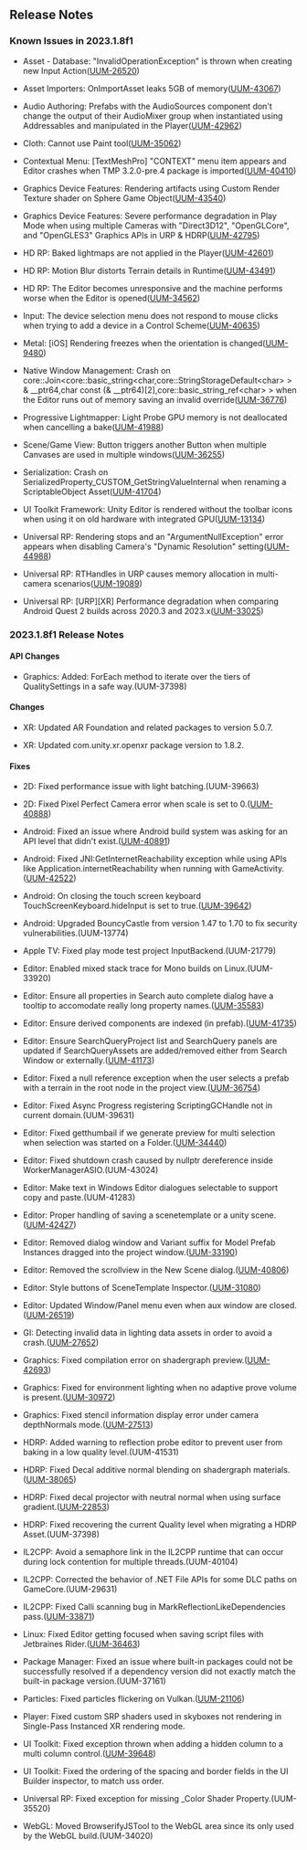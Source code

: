 ## Release Notes

### Known Issues in 2023.1.8f1

-   Asset - Database: \"InvalidOperationException\" is thrown when creating new Input Action([UUM-26520](https://issuetracker.unity3d.com/issues/invalidoperationexception-is-thrown-when-creating-new-input-action))

-   Asset Importers: OnImportAsset leaks 5GB of memory([UUM-43067](https://issuetracker.unity3d.com/issues/onimportasset-leaks-5gb-of-memory))

-   Audio Authoring: Prefabs with the AudioSources component don\'t change the output of their AudioMixer group when instantiated using Addressables and manipulated in the Player([UUM-42962](https://issuetracker.unity3d.com/issues/prefabs-with-the-audiosources-component-dont-change-the-output-of-their-audiomixer-group-when-instantiated-using-addressables-and-manipulated-in-the-player))

-   Cloth: Cannot use Paint tool([UUM-35062](https://issuetracker.unity3d.com/issues/cloth-cannot-use-paint-tool))

-   Contextual Menu: \[TextMeshPro\] \"CONTEXT\" menu item appears and Editor crashes when TMP 3.2.0-pre.4 package is imported([UUM-40410](https://issuetracker.unity3d.com/issues/textmeshpro-context-menu-item-appears-and-editor-crashes-when-tmp-3-dot-2-0-pre-dot-4-package-is-imported))

-   Graphics Device Features: Rendering artifacts using Custom Render Texture shader on Sphere Game Object([UUM-43540](https://issuetracker.unity3d.com/issues/rendering-artifacts-using-custom-render-texture-shader-on-sphere-game-object-on-macos-metal-api))

-   Graphics Device Features: Severe performance degradation in Play Mode when using multiple Cameras with \"Direct3D12\", \"OpenGLCore\", and \"OpenGLES3\" Graphics APIs in URP & HDRP([UUM-42795](https://issuetracker.unity3d.com/issues/severe-performance-degradation-in-play-mode-when-using-multiple-cameras-with-direct3d12-openglcore-and-opengles3-graphics-apis-in-urp-and-hdrp))

-   HD RP: Baked lightmaps are not applied in the Player([UUM-42601](https://issuetracker.unity3d.com/issues/baked-lightmaps-are-not-applied-in-the-player))

-   HD RP: Motion Blur distorts Terrain details in Runtime([UUM-43491](https://issuetracker.unity3d.com/issues/motion-blur-distorts-terrain-details-in-runtime))

-   HD RP: The Editor becomes unresponsive and the machine performs worse when the Editor is opened([UUM-34562](https://issuetracker.unity3d.com/issues/the-editor-becomes-unresponsive-and-the-machine-performs-worse-when-the-editor-is-opened))

-   Input: The device selection menu does not respond to mouse clicks when trying to add a device in a Control Scheme([UUM-40635](https://issuetracker.unity3d.com/issues/the-device-selection-menu-does-not-respond-to-mouse-clicks-when-trying-to-add-a-device-in-a-control-scheme))

-   Metal: \[iOS\] Rendering freezes when the orientation is changed([UUM-9480](https://issuetracker.unity3d.com/issues/ios-rendering-freezes-when-the-orientation-is-changed))

-   Native Window Management: Crash on core::Join\<core::basic_string\<char,core::StringStorageDefault\<char\> \> & \_\_ptr64,char const (& \_\_ptr64)\[2\],core::basic_string_ref\<char\> \> when the Editor runs out of memory saving an invalid override([UUM-36776](https://issuetracker.unity3d.com/issues/crash-on-core-join-core-basic-string-char-core-stringstoragedefault-and-ptr64-char-const-and-ptr64-2-core-basic-string-ref-when-the-editor-runs-out-of-memory-saving-an-invalid-override))

-   Progressive Lightmapper: Light Probe GPU memory is not deallocated when cancelling a bake([UUM-41988](https://issuetracker.unity3d.com/issues/light-probe-gpu-memory-is-not-deallocated-when-cancelling-a-bake))

-   Scene/Game View: Button triggers another Button when multiple Canvases are used in multiple windows([UUM-36255](https://issuetracker.unity3d.com/issues/button-triggers-another-button-when-multiple-canvases-are-used-in-multiple-windows))

-   Serialization: Crash on SerializedProperty_CUSTOM_GetStringValueInternal when renaming a ScriptableObject Asset([UUM-41704](https://issuetracker.unity3d.com/issues/crash-on-serializedproperty-custom-getstringvalueinternal-when-renaming-a-scriptableobject-asset))

-   UI Toolkit Framework: Unity Editor is rendered without the toolbar icons when using it on old hardware with integrated GPU([UUM-13134](https://issuetracker.unity3d.com/issues/unity-editor-is-rendered-without-the-toolbar-icons-when-using-it-on-old-hardware-with-integrated-gpu))

-   Universal RP: Rendering stops and an "ArgumentNullException" error appears when disabling Camera's "Dynamic Resolution" setting([UUM-44988](https://issuetracker.unity3d.com/issues/rendering-stops-and-an-argumentnullexception-error-appears-when-disabling-cameras-dynamic-resolution-setting))

-   Universal RP: RTHandles in URP causes memory allocation in multi-camera scenarios([UUM-19089](https://issuetracker.unity3d.com/issues/urp-memory-leak-when-in-play-mode))

-   Universal RP: \[URP\]\[XR\] Performance degradation when comparing Android Quest 2 builds across 2020.3 and 2023.x([UUM-33025](https://issuetracker.unity3d.com/issues/urp-xr-performance-degradation-when-comparing-android-quest-2-builds-across-2020-dot-3-and-2023-dot-x))

### 2023.1.8f1 Release Notes

#### API Changes

-   Graphics: Added: ForEach method to iterate over the tiers of QualitySettings in a safe way.(UUM-37398)

#### Changes

-   XR: Updated AR Foundation and related packages to version 5.0.7.

-   XR: Updated com.unity.xr.openxr package version to 1.8.2.

#### Fixes

-   2D: Fixed performance issue with light batching.(UUM-39663)

-   2D: Fixed Pixel Perfect Camera error when scale is set to 0.([UUM-40888](https://issuetracker.unity3d.com/issues/assertion-failed-on-expression-error-thrown-in-console-when-pixel-perfect-camera-urp-has-scale-set-to-0-on-any-axis))

-   Android: Fixed an issue where Android build system was asking for an API level that didn\'t exist.([UUM-40891](https://issuetracker.unity3d.com/issues/android-unity-prompts-for-an-update-to-api-level-36-when-api-level-34-is-used-to-build-for-android))

-   Android: Fixed JNI:GetInternetReachability exception while using APIs like Application.internetReachability when running with GameActivity.([UUM-42522](https://issuetracker.unity3d.com/issues/gameactivity-application-dot-internetreachability-doesnt-work))

-   Android: On closing the touch screen keyboard TouchScreenKeyboard.hideInput is set to true.([UUM-39642](https://issuetracker.unity3d.com/issues/touchscreenkeyboard-dot-hideinput-set-from-true-to-false-when-textfield-is-clicked-in-android-builds))

-   Android: Upgraded BouncyCastle from version 1.47 to 1.70 to fix security vulnerabilities.(UUM-13774)

-   Apple TV: Fixed play mode test project InputBackend.(UUM-21779)

-   Editor: Enabled mixed stack trace for Mono builds on Linux.(UUM-33920)

-   Editor: Ensure all properties in Search auto complete dialog have a tooltip to accomodate really long property names.([UUM-35583](https://issuetracker.unity3d.com/issues/search-query-block-text-doesnt-fit-when-navigating-to-it))

-   Editor: Ensure derived components are indexed (in prefab).([UUM-41735](https://issuetracker.unity3d.com/issues/asset-indexing-doesnt-index-derived-component-type-base-types))

-   Editor: Ensure SearchQueryProject list and SearchQuery panels are updated if SearchQueryAssets are added/removed either from Search Window or externally.([UUM-41173](https://issuetracker.unity3d.com/issues/search-query-asset-is-not-on-the-project-list-in-the-search-window-if-it-was-duplicated))

-   Editor: Fixed a null reference exception when the user selects a prefab with a terrain in the root node in the project view.([UUM-36754](https://issuetracker.unity3d.com/issues/nullreferenceexception-when-selecting-terrain-prefab-in-project-browser))

-   Editor: Fixed Async Progress registering ScriptingGCHandle not in current domain.(UUM-39631)

-   Editor: Fixed getthumbail if we generate preview for multi selection when selection was started on a Folder.([UUM-34440](https://issuetracker.unity3d.com/issues/file-icon-is-missing-in-the-inspector-window-when-selecting-multiple-assets-in-the-project-window))

-   Editor: Fixed shutdown crash caused by nullptr dereference inside WorkerManagerASIO.(UUM-43024)

-   Editor: Make text in Windows Editor dialogues selectable to support copy and paste.(UUM-41283)

-   Editor: Proper handling of saving a scenetemplate or a unity scene.([UUM-42427](https://issuetracker.unity3d.com/issues/incorrect-extension-required-extension-is-dot-scenetemplate-dot-warning-is-thrown-when-creating-a-new-scene-from-a-scene-template-that-has-a-prefab))

-   Editor: Removed dialog window and Variant suffix for Model Prefab Instances dragged into the project window.([UUM-33190](https://issuetracker.unity3d.com/issues/create-prefab-variant-dialog-is-shown-when-creating-a-prefab))

-   Editor: Removed the scrollview in the New Scene dialog.([UUM-40806](https://issuetracker.unity3d.com/issues/scene-template-selected-scene-item-is-not-fully-selected-and-presented-in-the-selection-background))

-   Editor: Style buttons of SceneTemplate Inspector.([UUM-31080](https://issuetracker.unity3d.com/issues/fields-in-scene-template-pipeline-section-look-messy))

-   Editor: Updated Window/Panel menu even when aux window are closed.([UUM-26519](https://issuetracker.unity3d.com/issues/window-panels-view-displays-check-for-updates-window-as-opened-when-its-closed))

-   GI: Detecting invalid data in lighting data assets in order to avoid a crash.([UUM-27652](https://issuetracker.unity3d.com/issues/crash-on-lightingdataasset-checkconsistency-when-importing-assets))

-   Graphics: Fixed compilation error on shadergraph preview.([UUM-42693](https://issuetracker.unity3d.com/issues/opening-the-shader-graph-throws-an-error-when-installing-urp-into-the-3d-core-project-and-using-urp-asset-with-light-probe-volumes))

-   Graphics: Fixed for environment lighting when no adaptive prove volume is present.([UUM-30972](https://issuetracker.unity3d.com/issues/urp-apv-all-environment-lighting-sky-gets-removed-when-switching-probe-system-to-probe-volume))

-   Graphics: Fixed stencil information display error under camera depthNormals mode.([UUM-27513](https://issuetracker.unity3d.com/issues/displayed-depth-buffer-doesnt-work-in-customrender-and-depthnormalstexture-passes))

-   HDRP: Added warning to reflection probe editor to prevent user from baking in a low quality level.(UUM-41531)

-   HDRP: Fixed Decal additive normal blending on shadergraph materials.([UUM-38065](https://issuetracker.unity3d.com/issues/hdrp-decal-additive-normal-blending-doesnt-work-on-shadergraph-materials))

-   HDRP: Fixed decal projector with neutral normal when using surface gradient.([UUM-22853](https://issuetracker.unity3d.com/issues/hdrp-decal-projector-when-affecting-normal-seems-to-be-broken-when-using-surface-gradient))

-   HDRP: Fixed recovering the current Quality level when migrating a HDRP Asset.(UUM-37398)

-   IL2CPP: Avoid a semaphore link in the IL2CPP runtime that can occur during lock contention for multiple threads.(UUM-40104)

-   IL2CPP: Corrected the behavior of .NET File APIs for some DLC paths on GameCore.(UUM-29631)

-   IL2CPP: Fixed Calli scanning bug in MarkReflectionLikeDependencies pass.([UUM-33871](https://issuetracker.unity3d.com/issues/the-player-build-fails-when-calling-both-type-dot-getmethod-and-calling-any-managed-function-pointer-in-the-same-function-with-minimal-and-low-stripping-level))

-   Linux: Fixed Editor getting focused when saving script files with Jetbraines Rider.([UUM-36463](https://issuetracker.unity3d.com/issues/linux-editor-becomes-focused-when-saving-a-script-file-in-jetbrains-rider))

-   Package Manager: Fixed an issue where built-in packages could not be successfully resolved if a dependency version did not exactly match the built-in package version.(UUM-37161)

-   Particles: Fixed particles flickering on Vulkan.([UUM-21106](https://issuetracker.unity3d.com/issues/android-vulkan-visualisation-corruption-occurs-when-rendering-particles-to-render-texture))

-   Player: Fixed custom SRP shaders used in skyboxes not rendering in Single-Pass Instanced XR rendering mode.

-   UI Toolkit: Fixed exception thrown when adding a hidden column to a multi column control.([UUM-39648](https://issuetracker.unity3d.com/issues/exception-when-adding-column-to-multicolumntreeview-with-visible-set-to-false))

-   UI Toolkit: Fixed the ordering of the spacing and border fields in the UI Builder inspector, to match uss order.

-   Universal RP: Fixed exception for missing \_Color Shader Property.(UUM-35520)

-   WebGL: Moved BrowserifyJSTool to the WebGL area since its only used by the WebGL build.(UUM-34020)
